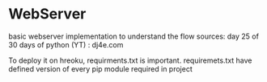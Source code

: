 # WebServer
basic webserver implementation to understand the flow 
sources: day 25 of 30 days of python (YT)
       : dj4e.com


To deploy it on hreoku, requirments.txt is important. 
requiremets.txt have defined version of every pip module required in project
